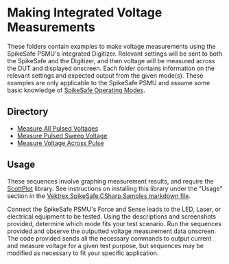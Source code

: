 # Making Integrated Voltage Measurements

These folders contain examples to make voltage measurements using the SpikeSafe PSMU's integrated Digitizer. Relevant settings will be sent to both the SpikeSafe and the Digitizer, and then voltage will be measured across the DUT and displayed onscreen. Each folder contains information on the relevant settings and expected output from the given mode(s). These examples are only applicable to the SpikeSafe PSMU and assume some basic knowledge of [SpikeSafe Operating Modes](../RunSpikeSafeOperatingModes).

## Directory
- [Measure All Pulsed Voltages](MeasureAllPulsedVoltages)
- [Measure Pulsed Sweep Voltage](MeasurePulsedSweepVoltage)
- [Measure Voltage Across Pulse](MeasureVoltageAcrossPulse)

## Usage

These sequences involve graphing measurement results, and require the [ScottPlot](https://swharden.com/scottplot/) library. See instructions on installing this library under the "Usage" section in the [Vektrex.SpikeSafe.CSharp.Samples markdown file](/../../../../README.md#installing-scottplot).

Connect the SpikeSafe PSMU's Force and Sense leads to the LED, Laser, or electrical equipment to be tested. Using the descriptions and screenshots provided, determine which mode fits your test scenario. Run the sequences provided and observe the outputted voltage measurement data onscreen. The code provided sends all the necessary commands to output current and measure voltage for a given test purpose, but sequences may be modified as necessary to fit your specific application.
